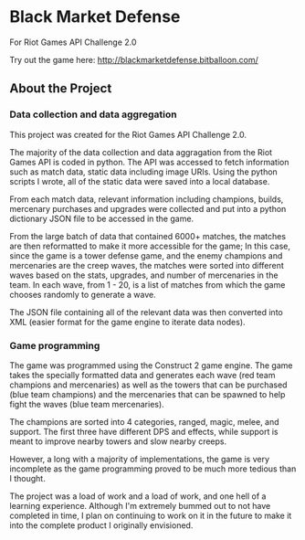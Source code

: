 # Black Market Defense
For Riot Games API Challenge 2.0

Try out the game here: http://blackmarketdefense.bitballoon.com/

## About the Project

### Data collection and data aggregation
This project was created for the Riot Games API Challenge 2.0. 

The majority of the data collection and data aggragation from the Riot Games API is coded in python. The API was accessed to fetch information such as match data, static data including image URIs. Using the python scripts I wrote, all of the static data were saved into a local database.

From each match data, relevant information including champions, builds, mercenary purchases and upgrades were collected and put into a python dictionary JSON file to be accessed in the game.

From the large batch of data that contained 6000+ matches, the matches are then reformatted to make it more accessible for the game; In this case, since the game is a tower defense game, and the enemy champions and mercenaries are the creep waves, the matches were sorted into different waves based on the stats, upgrades, and number of mercenaries in the team. In each wave, from 1 - 20, is a list of matches from which the game chooses randomly to generate a wave.

The JSON file containing all of the relevant data was then converted into XML (easier format for the game engine to iterate data nodes).

### Game programming

The game was programmed using the Construct 2 game engine. The game takes the specially formatted data and generates each wave (red team champions and mercenaries) as well as the towers that can be purchased (blue team champions) and the mercenaries that can be spawned to help fight the waves (blue team mercenaries).

The champions are sorted into 4 categories, ranged, magic, melee, and support. The first three have different DPS and effects, while support is meant to improve nearby towers and slow nearby creeps. 

However, a long with a majority of implementations, the game is very incomplete as the game programming proved to be much more tedious than I thought.


The project was a load of work and a load of work, and one hell of a learning experience. Although I'm extremely bummed out to not have completed in time, I plan on continuing to work on it in the future to make it into the complete product I originally envisioned.

